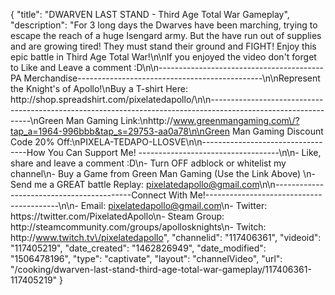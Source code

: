 {
    "title": "DWARVEN LAST STAND - Third Age Total War Gameplay",
    "description": "For 3 long days the Dwarves have been marching, trying to escape the reach of a huge Isengard army.  But the have run out of supplies and are growing tired!  They must stand their ground and FIGHT!  Enjoy this epic battle in Third Age Total War!\n\nIf you enjoyed the video don't forget to Like and Leave a comment :D\n\n-----------------------------------------PA Merchandise----------------------------------------------\n\nRepresent the Knight's of Apollo!\nBuy a T-shirt Here: http:\/\/shop.spreadshirt.com\/pixelatedapollo\/\n\n---------------------------------------------------------------------------------------------------------------\nGreen Man Gaming Link:\nhttp:\/\/www.greenmangaming.com\/?tap_a=1964-996bbb&tap_s=29753-aa0a78\n\nGreen Man Gaming Discount Code 20% Off:\nPIXELA-TEDAPO-LLOSVE\n\n----------------------------------How You Can Support Me! -----------------------------------\n\n- Like, share and leave a comment :D\n- Turn OFF adblock or whitelist my channel\n- Buy a Game from Green Man Gaming (Use the Link Above) \n- Send me a GREAT battle Replay: pixelatedapollo@gmail.com\n\n------------------------------------------Connect With Me!-----------------------------------------\n\n- Email: pixelatedapollo@gmail.com\n- Twitter: https:\/\/twitter.com\/PixelatedApollo\n- Steam Group:  http:\/\/steamcommunity.com\/groups\/apollosknights\n- Twitch: http:\/\/www.twitch.tv\/pixelatedapollo",
    "channelid": "117406361",
    "videoid": "117405219",
    "date_created": "1462826949",
    "date_modified": "1506478196",
    "type": "captivate",
    "layout": "channelVideo",
    "url": "\/cooking\/dwarven-last-stand-third-age-total-war-gameplay\/117406361-117405219"
}
